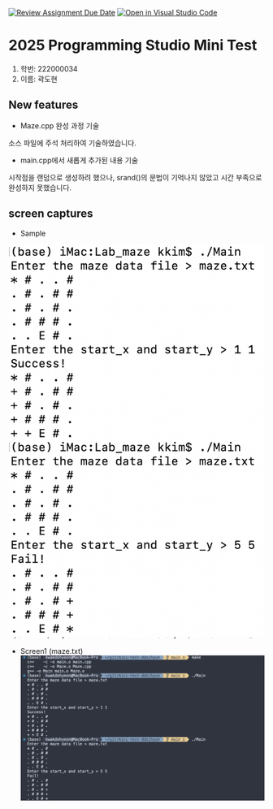 [![Review Assignment Due Date](https://classroom.github.com/assets/deadline-readme-button-22041afd0340ce965d47ae6ef1cefeee28c7c493a6346c4f15d667ab976d596c.svg)](https://classroom.github.com/a/HHDcRgCn)
[![Open in Visual Studio Code](https://classroom.github.com/assets/open-in-vscode-2e0aaae1b6195c2367325f4f02e2d04e9abb55f0b24a779b69b11b9e10269abc.svg)](https://classroom.github.com/online_ide?assignment_repo_id=19670469&assignment_repo_type=AssignmentRepo)
# 2025 Programming Studio Mini Test
1. 학번: 222000034
2. 이름: 곽도현

## New features
- Maze.cpp 완성 과정 기술

소스 파일에 주석 처리하여 기술하였습니다.

- main.cpp에서 새롭게 추가된 내용 기술

시작점을 랜덤으로 생성하려 했으나, srand()의 문법이 기억나지 않았고 시간 부족으로 완성하지 못했습니다.

## screen captures
- Sample

![1](./captures/sample.png)

- Screen1 (maze.txt)
![MINITEST](./captures/test.png)

